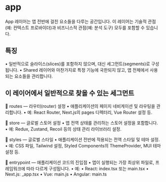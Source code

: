# app

App 레이어는 앱 전반에 걸친 요소들을 다루는 공간입니다.
이 레이어는 기술적 관점(예: 컨텍스트 프로바이더)과 비즈니스적 관점(예: 분석 도구) 모두를 포함할 수 있습니다.

## 특징

• 일반적으로 슬라이스(slices)를 포함하지 않으며, 대신 세그먼트(segments)로 구성됩니다.
• Shared 레이어와 마찬가지로 특정 기능에 국한되지 않고, 앱 전체에서 사용되는 요소들을 관리합니다.

## 이 레이어에서 일반적으로 찾을 수 있는 세그먼트

📁 routes — 라우터(router) 설정
• 애플리케이션의 페이지 네비게이션 및 라우팅을 관리합니다.
• 예: React Router, Next.js의 pages 디렉터리, Vue Router 설정 등.

📁 store — 글로벌 스토어 설정
• 앱 전역 상태를 관리하는 스토어 설정을 포함합니다.
• 예: Redux, Zustand, Recoil 등의 상태 관리 라이브러리 설정.

📁 styles — 글로벌 스타일
• 애플리케이션 전반에 적용되는 전역 스타일 및 테마 설정.
• 예: CSS 파일, Tailwind 설정, Styled Components의 ThemeProvider, MUI 테마 설정 등.

📁 entrypoint — 애플리케이션 코드의 진입점
• 앱이 실행되는 가장 최상위 파일로, 프레임워크에 따라 다르게 구성됩니다.
• 예:
• React: index.tsx 또는 main.tsx
• Next.js: \_app.tsx
• Vue: main.js
• Angular: main.ts
